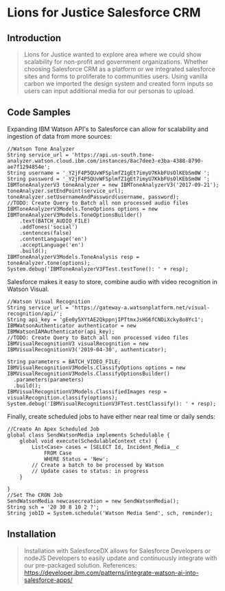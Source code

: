 # Lions for Justice Salesforce CRM

## Introduction

> Lions for Justice wanted to explore area where we could show scalability for non-profit and government organizations. Whether choosing Salesforce CRM as a platform or  we integrated salesforce sites and forms to proliferate to communities users. Using vanilla carbon we imported the design system and created form inputs so users can input additional media for our personas to upload. 


## Code Samples

Expanding IBM Watson API's to Salesforce can allow for scalability and ingestion of data from more sources:
```
//Watson Tone Analyzer
String service_url = 'https://api.us-south.tone-analyzer.watson.cloud.ibm.com/instances/8ac7dee3-e3ba-4388-8790-ae7f1294854e';
String username = '_Y2jF4P5QUvWFSplmfZ1gEt7imyU7KkbFUsOlKEbSm0W ';
String password = '_Y2jF4P5QUvWFSplmfZ1gEt7imyU7KkbFUsOlKEbSm0W ';
IBMToneAnalyzerV3 toneAnalyzer = new IBMToneAnalyzerV3('2017-09-21');
toneAnalyzer.setEndPoint(service_url);
toneAnalyzer.setUsernameAndPassword(username, password);
//TODO: Create Query to Batch all non processed audio files
IBMToneAnalyzerV3Models.ToneOptions options = new IBMToneAnalyzerV3Models.ToneOptionsBuilder()
    .text(BATCH_AUDIO_FILE)
    .addTones('social')
    .sentences(false)
    .contentLanguage('en')
    .acceptLanguage('en')
    .build();
IBMToneAnalyzerV3Models.ToneAnalysis resp = toneAnalyzer.tone(options);
System.debug('IBMToneAnalyzerV3FTest.testTone(): ' + resp);
```
Salesforce makes it easy to store, combine audio with video recognition in Watson Visual.
```
//Watson Visual Recognition
String service_url = 'https://gateway-a.watsonplatform.net/visual-recognition/api/';
String api_key = 'gEe0y5XYtAE2QkppnjIPTtmxJsHG6fCNDiXcky8o8Yc1';
IBMWatsonAuthenticator authenticator = new IBMWatsonIAMAuthenticator(api_key);
//TODO: Create Query to Batch all non processed video files
IBMVisualRecognitionV3 visualRecognition = new IBMVisualRecognitionV3('2019-04-30', authenticator);

String parameters = BATCH_VIDEO_FILE;
IBMVisualRecognitionV3Models.ClassifyOptions options = new IBMVisualRecognitionV3Models.ClassifyOptionsBuilder()
  .parameters(parameters)
  .build();
IBMVisualRecognitionV3Models.ClassifiedImages resp = visualRecognition.classify(options);
System.debug('IBMVisualRecognitionV3FTest.testClassify(): ' + resp);
```
Finally, create scheduled jobs to have either near real time or daily sends:
```
//Create An Apex Scheduled Job
global class SendWatsonMedia implements Schedulable {
    global void execute(SchedulableContext ctx) {
        List<Case> cases = [SELECT Id, Incident_Media__c 
            FROM Case 
            WHERE Status = 'New';
        // Create a batch to be processed by Watson
        // Update cases to status: in progress
    }
    
}
//Set The CRON Job
SendWatsonMedia newcasecreation = new SendWatsonMedia();
String sch = '20 30 8 10 2 ?';
String jobID = System.schedule('Watson Media Send', sch, reminder);
```

## Installation

> Installation with SalesforceDX allows for Salesforce Developers or nodeJS Developers to easily update and continuously integrate with our pre-packaged solution. 
> References: https://developer.ibm.com/patterns/integrate-watson-ai-into-salesforce-apps/
